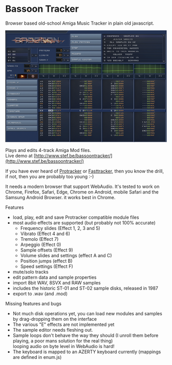 # Bassoon Tracker

Browser based old-school Amiga Music Tracker in plain old javascript.

![Bassoon Tracker](./skin/screenshot.png?raw=true)

Plays and edits 4-track Amiga Mod files.  
Live demo at [http://www.stef.be/bassoontracker/](http://www.stef.be/bassoontracker/)

If you have ever heard of [Protracker](https://en.wikipedia.org/wiki/Protracker) or [Fasttracker](https://en.wikipedia.org/wiki/FastTracker_2), then you know the drill,   
if not, then you are probably too young :-)

It needs a modern browser that support WebAudio.
It's tested to work on Chrome, Firefox, Safari, Edge, Chrome on Android, mobile Safari and the Samsung Android Browser.
it works best in Chrome.

Features  
- load, play, edit and save Protracker compatible module files  
- most audio effects are supported (but probably not 100% accurate)
  - Frequency slides (Effect 1, 2, 3 and 5)
  - Vibrato (Effect 4 and 6)
  - Tremolo (Effect 7)
  - Arpeggio (Effect 0)
  - Sample offsets (Effect 9)
  - Volume slides and settings (effect A and C)
  - Position jumps (effect B)
  - Speed settings (Effect F)  
- mute/solo tracks  
- edit pattern data and sample properties  
- import 8bit WAV, 8SVX and RAW samples  
- includes the historic ST-01 and ST-02 sample disks, released in 1987  
- export to .wav (and .mod)

Missing features and bugs
 - Not much disk operations yet, you can load new modules and samples by drag-dropping them on the interface  
 - The various "E" effects are not implemented yet  
 - The sample editor needs fleshing out.  
 - Sample loops don't behave the way they should (I unroll them before playing, a poor mans solution for the real thing)  
   looping audio on byte level in WebAudio is hard!
 - The keyboard is mapped to an AZERTY keyboard currently (mappings are defined in enum.js)  
